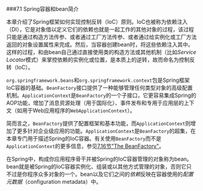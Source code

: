 ###7.1 Spring容器和bean简介

本章介绍了Spring框架如何实现控制反转（IoC）原则。IoC也被称为依赖注入（DI），它是对象借以定义它们的依赖也就是一起工作的其他对象的过程，该过程只能是通过构造方法传参、或者通过工厂方法传参、或者通过给实例化或工厂方法返回的对象设置属性来完成。然后，当容器创建bean时，将这些依赖注入其中。这样的过程，和由bean自己通过直接使用类的构造方法或其他机制（比如*Service Locator*模式）来掌控依赖的实例化或位置，是本质上的逆转，故而命名为控制反转（IoC）。

`org.springframework.beans`和`org.springframework.context`包是Spring框架IoC容器的基础。`BeanFactory`接口提供了一种能够管理任何类型对象的高级配置机制。`ApplicationContext`是`BeanFactory`的一个子接口，它更容易集成Spring的AOP功能，增加了消息资源处理（用于国际化）、事件发布和专用于应用层的上下文（如用于Web应用程序的`WebApplicationContext`）。

简而言之，`BeanFactory`提供了配置框架和基本功能，而`ApplicationContext`则增加了更多针对企业级应用的功能。`ApplicationContext`是`BeanFactory`的超集，在本章专门用于描述Spring的IoC容器。有关使用`BeanFactory`而不是`ApplicationContext`的更多信息，参见[7.16节"The BeanFactory"]()。

在Spring中，构成你应用程序骨干并被Spring的IoC容器管理的对象称为bean。bean就是被Spring的IoC容器实例化、组装或以其他方式管理的对象，否则它只不过是你程序众多对象的一个。bean以及它们之间的*依赖*反映在容器使用的*配置元数据*（configuration metadata）中。

